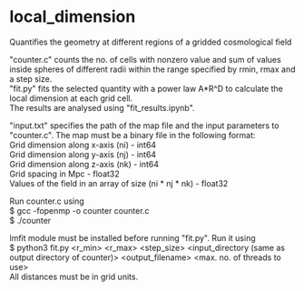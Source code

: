 # local_dimension
Quantifies the geometry at different regions of a gridded cosmological field

"counter.c" counts the no. of cells with nonzero value and sum of values inside spheres of different radii within the range specified by rmin, rmax and a step size.  
"fit.py" fits the selected quantity with a power law A*R^D to calculate the local dimension at each grid cell.  
The results are analysed using "fit_results.ipynb".

"input.txt" specifies the path of the map file and the input parameters to "counter.c". The map must be a binary file in the following format:  
Grid dimension along x-axis (ni) - int64  
Grid dimension along y-axis (nj) - int64  
Grid dimension along z-axis (nk) - int64  
Grid spacing in Mpc - float32  
Values of the field in an array of size (ni * nj * nk) - float32

Run counter.c using  
$ gcc -fopenmp -o counter counter.c  
$ ./counter  

lmfit module must be installed before running "fit.py". Run it using  
$ python3 fit.py <r_min> <r_max> <step_size> <input_directory (same as output directory of counter)> <output_filename> <max. no. of threads to use>  
All distances must be in grid units.  
